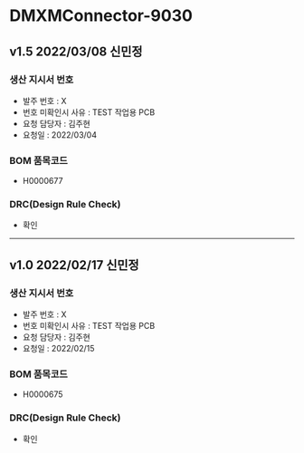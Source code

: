 # DMXMConnector-9030

## v1.5 2022/03/08 신민정

### 생산 지시서 번호
* 발주 번호 : X
* 번호 미확인시 사유 : TEST 작업용 PCB
* 요청 담당자 : 김주현
* 요청일 : 2022/03/04

###  BOM 품목코드
* H0000677

### DRC(Design Rule Check)
* 확인

----------

## v1.0 2022/02/17 신민정

### 생산 지시서 번호
* 발주 번호 : X
* 번호 미확인시 사유 : TEST 작업용 PCB
* 요청 담당자 : 김주현
* 요청일 : 2022/02/15

###  BOM 품목코드
* H0000675

### DRC(Design Rule Check)
* 확인
